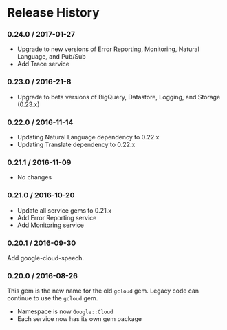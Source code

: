 # Release History

### 0.24.0 / 2017-01-27

* Upgrade to new versions of Error Reporting, Monitoring, Natural Language, and Pub/Sub
* Add Trace service

### 0.23.0 / 2016-21-8

* Upgrade to beta versions of BigQuery, Datastore, Logging, and Storage (0.23.x)

### 0.22.0 / 2016-11-14

* Updating Natural Language dependency to 0.22.x
* Updating Translate dependency to 0.22.x

### 0.21.1 / 2016-11-09

* No changes

### 0.21.0 / 2016-10-20

* Update all service gems to 0.21.x
* Add Error Reporting service
* Add Monitoring service

### 0.20.1 / 2016-09-30

Add google-cloud-speech.

### 0.20.0 / 2016-08-26

This gem is the new name for the old `gcloud` gem. Legacy code can continue to use the `gcloud` gem.

* Namespace is now `Google::Cloud`
* Each service now has its own gem package
